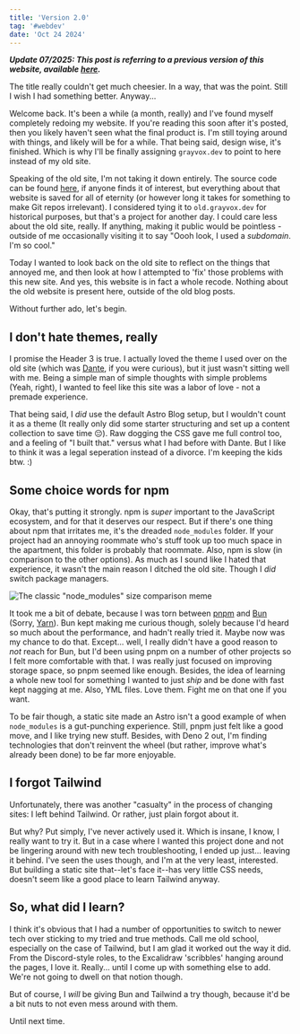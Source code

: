 ```yaml
---
title: 'Version 2.0'
tag: '#webdev'
date: 'Oct 24 2024'
---
```


***Update 07/2025: This post is referring to a previous version of this website, available [here](https://v2.grayvox.com).***

The title really couldn't get much cheesier. In a way, that was the point. Still I wish I had something better. Anyway...

Welcome back. It's been a while (a month, really) and I've found myself completely redoing my website. If you're reading this soon after it's posted, then you likely haven't seen what the final product is. I'm still toying around with things, and likely will be for a while. That being said, design wise, it's finished. Which is why I'll be finally assigning `grayvox.dev` to point to here instead of my old site.

Speaking of the old site, I'm not taking it down entirely. The source code can be found [here](https://github.com/Grayvox/website-v1), if anyone finds it of interest, but everything about that website is saved for all of eternity (or however long it takes for something to make Git repos irrelevant). I considered tying it to `old.grayvox.dev` for historical purposes, but that's a project for another day. I could care less about the old site, really. If anything, making it public would be pointless - outside of me occasionally visiting it to say "Oooh look, I used a *subdomain*. I'm so cool."

Today I wanted to look back on the old site to reflect on the things that annoyed me, and then look at how I attempted to 'fix' those problems with this new site. And yes, this website is in fact a whole recode. Nothing about the old website is present here, outside of the old blog posts.

Without further ado, let's begin.

## I don't hate themes, really

I promise the Header 3 is true. I actually loved the theme I used over on the old site (which was [Dante](https://justgoodui.com/astro-themes/dante/), if you were curious), but it just wasn't sitting well with me. Being a simple man of simple thoughts with simple problems (Yeah, right), I wanted to feel like this site was a labor of love - not a premade experience.

That being said, I *did* use the default Astro Blog setup, but I wouldn't count it as a theme (It really only did some starter structuring and set up a content collection to save time 😔). Raw dogging the CSS gave me full control too, and a feeling of "I built that." versus what I had before with Dante. But I like to think it was a legal seperation instead of a divorce. I'm keeping the kids btw. :)

## Some choice words for npm

Okay, that's putting it strongly. npm is *super* important to the JavaScript ecosystem, and for that it deserves our respect. But if there's one thing about npm that irritates me, it's the dreaded `node_modules` folder. If your project had an annoying roommate who's stuff took up too much space in the apartment, this folder is probably that roommate. Also, npm is slow (in comparison to the other options). As much as I sound like I hated that experience, it wasn't the main reason I ditched the old site. Though I *did* switch package managers.

![The classic "node_modules" size comparison meme](https://preview.redd.it/tfugj4n3l6ez.png?auto=webp&s=b8163176d8482d5e78ac631e16b7973a52e3b188)

It took me a bit of debate, because I was torn between [pnpm](https://pnpm.io) and [Bun](https://bun.sh) (Sorry, [Yarn](https://yarnpkg.com)). Bun kept making me curious though, solely because I'd heard so much about the performance, and hadn't really tried it. Maybe now was my chance to do that. Except... well, I really didn't have a good reason to *not* reach for Bun, but I'd been using pnpm on a number of other projects so I felt more comfortable with that. I was really just focused on improving storage space, so pnpm seemed like enough. Besides, the idea of learning a whole new tool for something I wanted to just *ship* and be done with fast kept nagging at me. Also, YML files. Love them. Fight me on that one if you want.

To be fair though, a static site made an Astro isn't a good example of when `node_modules` is a gut-punching experience. Still, pnpm just felt like a good move, and I like trying new stuff. Besides, with Deno 2 out, I'm finding technologies that don't reinvent the wheel (but rather, improve what's already been done) to be far more enjoyable.

## I forgot Tailwind

Unfortunately, there was another "casualty" in the process of changing sites: I left behind Tailwind. Or rather, just plain forgot about it.

But why? Put simply, I've never actively used it. Which is insane, I know, I really want to try it. But in a case where I wanted this project done and not be lingering around with new tech troubleshooting, I ended up just... leaving it behind. I've seen the uses though, and I'm at the very least, interested. But building a static site that--let's face it--has very little CSS needs, doesn't seem like a good place to learn Tailwind anyway.

## So, what did I learn?

I think it's obvious that I had a number of opportunities to switch to newer tech over sticking to my tried and true methods. Call me old school, especially on the case of Tailwind, but I am glad it worked out the way it did. From the Discord-style roles, to the Excalidraw 'scribbles' hanging around the pages, I love it. Really... until I come up with something else to add. We're not going to dwell on that notion though.

But of course, I *will* be giving Bun and Tailwind a try though, because it'd be a bit nuts to not even mess around with them.

Until next time.
